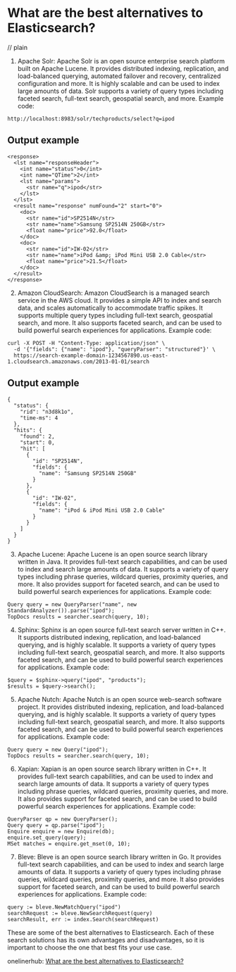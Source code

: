 # What are the best alternatives to Elasticsearch?
// plain

1. Apache Solr: Apache Solr is an open source enterprise search platform built on Apache Lucene. It provides distributed indexing, replication, and load-balanced querying, automated failover and recovery, centralized configuration and more. It is highly scalable and can be used to index large amounts of data. Solr supports a variety of query types including faceted search, full-text search, geospatial search, and more. Example code:
```
http://localhost:8983/solr/techproducts/select?q=ipod
```
## Output example

```
<response>
  <lst name="responseHeader">
    <int name="status">0</int>
    <int name="QTime">2</int>
    <lst name="params">
      <str name="q">ipod</str>
    </lst>
  </lst>
  <result name="response" numFound="2" start="0">
    <doc>
      <str name="id">SP2514N</str>
      <str name="name">Samsung SP2514N 250GB</str>
      <float name="price">92.0</float>
    </doc>
    <doc>
      <str name="id">IW-02</str>
      <str name="name">iPod &amp; iPod Mini USB 2.0 Cable</str>
      <float name="price">21.5</float>
    </doc>
  </result>
</response>
```

2. Amazon CloudSearch: Amazon CloudSearch is a managed search service in the AWS cloud. It provides a simple API to index and search data, and scales automatically to accommodate traffic spikes. It supports multiple query types including full-text search, geospatial search, and more. It also supports faceted search, and can be used to build powerful search experiences for applications. Example code:
```
curl -X POST -H "Content-Type: application/json" \
  -d '{"fields": {"name": "ipod"}, "queryParser": "structured"}' \
  https://search-example-domain-1234567890.us-east-1.cloudsearch.amazonaws.com/2013-01-01/search
```
## Output example

```
{
  "status": {
    "rid": "n3d8k1o",
    "time-ms": 4
  },
  "hits": {
    "found": 2,
    "start": 0,
    "hit": [
      {
        "id": "SP2514N",
        "fields": {
          "name": "Samsung SP2514N 250GB"
        }
      },
      {
        "id": "IW-02",
        "fields": {
          "name": "iPod & iPod Mini USB 2.0 Cable"
        }
      }
    ]
  }
}
```

3. Apache Lucene: Apache Lucene is an open source search library written in Java. It provides full-text search capabilities, and can be used to index and search large amounts of data. It supports a variety of query types including phrase queries, wildcard queries, proximity queries, and more. It also provides support for faceted search, and can be used to build powerful search experiences for applications. Example code:
```
Query query = new QueryParser("name", new StandardAnalyzer()).parse("ipod");
TopDocs results = searcher.search(query, 10);
```

4. Sphinx: Sphinx is an open source full-text search server written in C++. It supports distributed indexing, replication, and load-balanced querying, and is highly scalable. It supports a variety of query types including full-text search, geospatial search, and more. It also supports faceted search, and can be used to build powerful search experiences for applications. Example code:
```
$query = $sphinx->query("ipod", "products");
$results = $query->search();
```

5. Apache Nutch: Apache Nutch is an open source web-search software project. It provides distributed indexing, replication, and load-balanced querying, and is highly scalable. It supports a variety of query types including full-text search, geospatial search, and more. It also supports faceted search, and can be used to build powerful search experiences for applications. Example code:
```
Query query = new Query("ipod");
TopDocs results = searcher.search(query, 10);
```

6. Xapian: Xapian is an open source search library written in C++. It provides full-text search capabilities, and can be used to index and search large amounts of data. It supports a variety of query types including phrase queries, wildcard queries, proximity queries, and more. It also provides support for faceted search, and can be used to build powerful search experiences for applications. Example code:
```
QueryParser qp = new QueryParser();
Query query = qp.parse("ipod");
Enquire enquire = new Enquire(db);
enquire.set_query(query);
MSet matches = enquire.get_mset(0, 10);
```

7. Bleve: Bleve is an open source search library written in Go. It provides full-text search capabilities, and can be used to index and search large amounts of data. It supports a variety of query types including phrase queries, wildcard queries, proximity queries, and more. It also provides support for faceted search, and can be used to build powerful search experiences for applications. Example code:
```
query := bleve.NewMatchQuery("ipod")
searchRequest := bleve.NewSearchRequest(query)
searchResult, err := index.Search(searchRequest)
```

These are some of the best alternatives to Elasticsearch. Each of these search solutions has its own advantages and disadvantages, so it is important to choose the one that best fits your use case.

onelinerhub: [What are the best alternatives to Elasticsearch?](https://onelinerhub.com/elasticsearch/what-are-the-best-alternatives-to-elasticsearch)